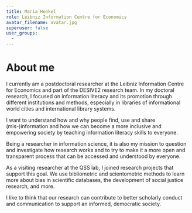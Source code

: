```yaml
---
title: Maria Henkel
role: Leibniz Information Centre for Economics
avatar_filename: avatar.jpg
superuser: false
user_groups:
  - 
---
```


# About me

I currently am a postdoctoral researcher at the Leibniz Information Centre for Economics and part of the DESIVE2 research team. In my doctoral research, I focused on information literacy and its promotion through different institutions and methods, especially in libraries of informational world cities and international library systems.

I want to understand how and why people find, use and share (mis-)information and how we can become a more inclusive and empowering society by teaching information literacy skills to everyone.

Being a researcher in information science, it is also my mission to question and investigate how research works and to try to make it a more open and transparent process that can be accessed and understood by everyone.

As a visiting researcher at the QSS lab, I joined research projects that support this goal. We use bibliometric and scientometric methods to learn more about bias in scientific databases, the development of social justice research, and more.

I like to think that our research can contribute to better scholarly conduct and communication to support an informed, democratic society.
